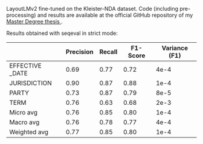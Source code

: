 LayoutLMv2 fine-tuned on the Kleister-NDA dataset. Code (including pre-processing) and results are available at the official GitHub repository of my [Master Degree thesis ](https://github.com/AleRosae/thesis-layoutlm).

Results obtained with seqeval in strict mode:

|                    |   Precision  |   Recall  |   F1-Score  |   Variance (F1)  |
|--------------------|--------------|-----------|-------------|------------------|
|   EFFECTIVE _DATE  | 0.69         | 0.77      | 0.72        | 4e-4             |
|   JURISDICTION     | 0.90         | 0.87      | 0.88        | 1e-4             |
|   PARTY            | 0.73         | 0.87      | 0.79        | 8e-5             |
|   TERM             | 0.76         | 0.63      | 0.68        | 2e-3             |
|   Micro avg        | 0.76         | 0.85      | 0.80        | 1e-4             |
|   Macro avg        | 0.76         | 0.78      | 0.77        | 4e-4             |
|   Weighted avg     | 0.77         | 0.85      | 0.80        | 1e-4             |

